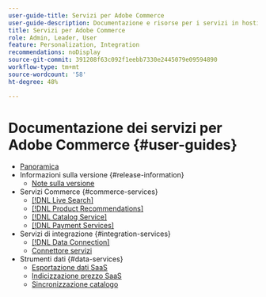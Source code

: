 ```yaml
---
user-guide-title: Servizi per Adobe Commerce
user-guide-description: Documentazione e risorse per i servizi in hosting che forniscono funzionalità estese ad Adobe Commerce e Magento Open Source.
title: Servizi per Adobe Commerce
role: Admin, Leader, User
feature: Personalization, Integration
recommendations: noDisplay
source-git-commit: 391208f63c092f1eebb7330e2445079e09594890
workflow-type: tm+mt
source-wordcount: '58'
ht-degree: 48%

---
```


# Documentazione dei servizi per Adobe Commerce {#user-guides}

- [Panoramica](home.md)
- Informazioni sulla versione {#release-information}
   - [Note sulla versione](/help/landing/release-notes-all.md)
- Servizi Commerce {#commerce-services}
   - [[!DNL Live Search]](https://experienceleague.adobe.com/en/docs/commerce-merchant-services/live-search/overview)
   - [[!DNL Product Recommendations]](https://experienceleague.adobe.com/en/docs/commerce-merchant-services/product-recommendations/guide-overview)
   - [[!DNL Catalog Service]](https://experienceleague.adobe.com/en/docs/commerce-merchant-services/catalog-service/guide-overview)
   - [[!DNL Payment Services]](https://experienceleague.adobe.com/en/docs/commerce-merchant-services/payment-services/guide-overview)
- Servizi di integrazione {#integration-services}
   - [[!DNL Data Connection]](https://experienceleague.adobe.com/en/docs/commerce-merchant-services/data-connection/overview)
   - [Connettore servizi](/help/landing/saas.md)
- Strumenti dati {#data-services}
   - [Esportazione dati SaaS](https://experienceleague.adobe.com/en/docs/commerce-merchant-services/saas-data-export/overview)
   - [Indicizzazione prezzo SaaS](https://experienceleague.adobe.com/en/docs/commerce-merchant-services/price-indexer/price-indexing)
   - [Sincronizzazione catalogo](/help/landing/catalog-sync.md)





